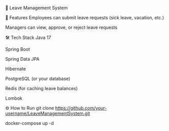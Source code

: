 🛑 Leave Management System

🚀 Features
Employees can submit leave requests (sick leave, vacation, etc.)

Managers can view, approve, or reject leave requests


🛠️ Tech Stack
Java 17

Spring Boot

Spring Data JPA

Hibernate

PostgreSQL (or your database)

Redis (for caching leave balances)

Lombok


⚙️ How to Run
git clone https://github.com/your-username/LeaveManagementSystem.git

docker-compose up -d

